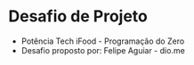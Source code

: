 # Desafio de Projeto
 * Potência Tech iFood - Programação do Zero
 * Desafio proposto por: Felipe Aguiar - dio.me
